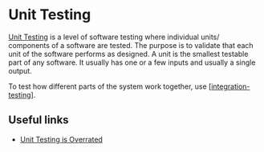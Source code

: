 # Unit Testing

[Unit Testing](http://softwaretestingfundamentals.com/unit-testing/) is a level of software testing where individual units/ components of a software are tested. The purpose is to validate that each unit of the software performs as designed. A unit is the smallest testable part of any software. It usually has one or a few inputs and usually a single output.

To test how different parts of the system work together, use [[integration-testing]].

## Useful links

- [Unit Testing is Overrated](https://tyrrrz.me/blog/unit-testing-is-overrated)

[//begin]: # "Autogenerated link references for markdown compatibility"
[integration-testing]: integration-testing "Integration Testing"
[//end]: # "Autogenerated link references"
